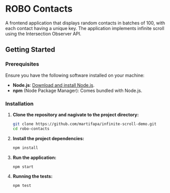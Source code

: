 # ROBO Contacts

A frontend application that displays random contacts in batches of 100, with each contact having a unique key. The application implements infinite scroll using the Intersection Observer API.

## Getting Started

### Prerequisites

Ensure you have the following software installed on your machine:

- **Node.js**: [Download and install Node.js](https://nodejs.org/).
- **npm** (Node Package Manager): Comes bundled with Node.js.

### Installation

1. **Clone the repository and nagivate to the project directory:**

   ```bash
   git clone https://github.com/martifapa/infinite-scroll-demo.git
   cd robo-contacts
   ```

2. **Install the project dependencies:**

    ```bash
   npm install
    ```
    

3. **Run the application:**

    ```bash
   npm start
    ```
    

4. **Running the tests:**

    ```bash
   npm test
    ```
